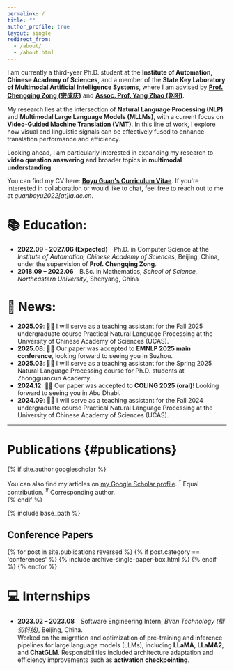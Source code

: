 ```yaml
---
permalink: /
title: ""
author_profile: true
layout: single
redirect_from: 
  - /about/
  - /about.html
---
```




<!-- ## **Boyu Guan (管博宇)** -->

I am currently a third-year Ph.D. student at the **Institute of Automation, Chinese Academy of Sciences**, and a member of the **State Key Laboratory of Multimodal Artificial Intelligence Systems**, where I am advised by [**Prof. Chengqing Zong (宗成庆)**](https://nlpr.ia.ac.cn/cip/cqzong.htm) and [**Assoc. Prof. Yang Zhao (赵阳)**](https://yzhaoiacas.netlify.app/).


My research lies at the intersection of **Natural Language Processing (NLP)** and **Multimodal Large Language Models (MLLMs)**, with a current focus on **Video-Guided Machine Translation (VMT)**. In this line of work, I explore how visual and linguistic signals can be effectively fused to enhance translation performance and efficiency.

Looking ahead, I am particularly interested in expanding my research to **video question answering** and broader topics in **multimodal understanding**.

You can find my CV here: [**Boyu Guan's Curriculum Vitae**](../../files/CV_BoyuGuan.pdf).
If you're interested in collaboration or would like to chat, feel free to reach out to me at *guanboyu2022[at]ia.ac.cn*.

<!-- # 🔥<span style="color:red; font-weight:bold;">Seeking internship opportunities in NLP and Multimodal LLMs.</span>🔥 -->

# 📚 Education:
- **2022.09 – 2027.06 (Expected)** Ph.D. in Computer Science at the *Institute of Automation, Chinese Academy of Sciences*, Beijing, China, under the supervision of **Prof. Chengqing Zong**.
- **2018.09 – 2022.06** B.Sc. in Mathematics, *School of Science, Northeastern University*, Shenyang, China

# 📰 News:
- **2025.09**: 👨‍🏫 I will serve as a teaching assistant for the Fall 2025 undergraduate course Practical Natural Language Processing at the University of Chinese Academy of Sciences (UCAS).
- **2025.08**: 🎉🎉 Our paper was accepted to **EMNLP 2025 main conference**, looking forward to seeing you in Suzhou.
- **2025.03**: 👨‍🏫 I will serve as a teaching assistant for the Spring 2025 Natural Language Processing course for Ph.D. students at Zhongguancun Academy.
- **2024.12**: 🎉🎉 Our paper was accepted to **COLING 2025 (oral)**! Looking forward to seeing you in Abu Dhabi.
- **2024.09**: 👨‍🏫 I will serve as a teaching assistant for the Fall 2024 undergraduate course Practical Natural Language Processing at the University of Chinese Academy of Sciences (UCAS).



---

# Publications {#publications}

{% if site.author.googlescholar %}
  <div class="wordwrap">You can also find my articles on <a href="{{site.author.googlescholar}}">my Google Scholar profile</a>. <sup>*</sup> Equal contribution. <sup>#</sup> Corresponding author. </div>
{% endif %}



{% include base_path %}

## Conference Papers

{% for post in site.publications reversed %}
  {% if post.category == 'conferences' %}
    {% include archive-single-paper-box.html %}
  {% endif %}
{% endfor %}

<!-- ## Journal Articles

{% for post in site.publications reversed %}
  {% if post.category == 'manuscripts' %}
    {% include archive-single-paper-box.html %}
  {% endif %}
{% endfor %} -->



# 💻 Internships
- **2023.02 – 2023.08** Software Engineering Intern, *Biren Technology (壁仞科技)*, Beijing, China.  
 Worked on the migration and optimization of pre-training and inference pipelines for large language models (LLMs), including **LLaMA**, **LLaMA2**, and **ChatGLM**. Responsibilities included architecture adaptation and efficiency improvements such as **activation checkpointing**.

